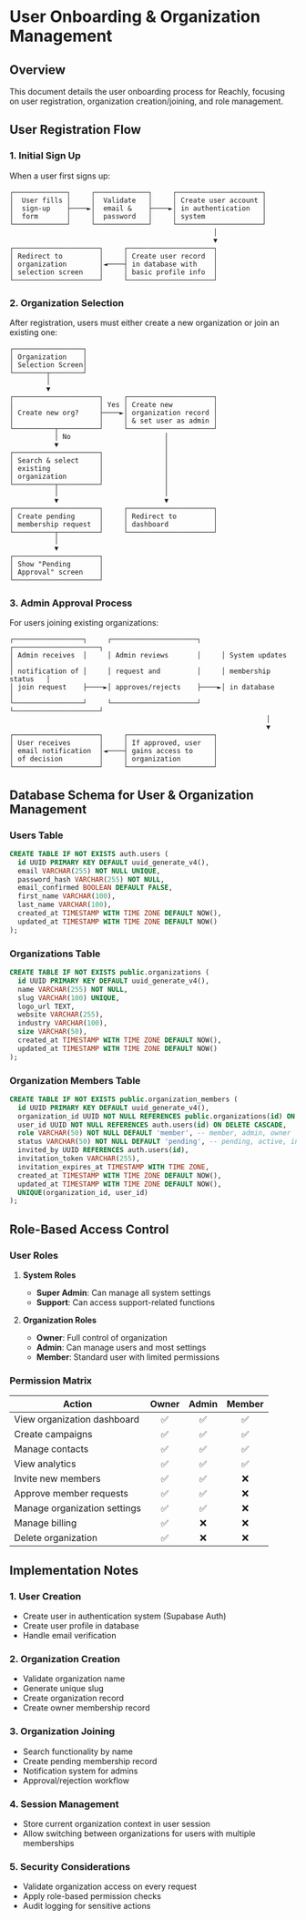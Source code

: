 # User Onboarding & Organization Management

## Overview

This document details the user onboarding process for Reachly, focusing on user registration, organization creation/joining, and role management.

## User Registration Flow

### 1. Initial Sign Up

When a user first signs up:

```
┌─────────────┐     ┌─────────────┐     ┌─────────────────────┐
│  User fills │     │  Validate   │     │ Create user account │
│  sign-up    ├────►│  email &    ├────►│ in authentication   │
│  form       │     │  password   │     │ system              │
└─────────────┘     └─────────────┘     └─────────────────────┘
                                                  │
                                                  ▼
┌─────────────────────┐     ┌─────────────────────┐
│ Redirect to         │     │ Create user record  │
│ organization        │◄────┤ in database with    │
│ selection screen    │     │ basic profile info  │
└─────────────────────┘     └─────────────────────┘
```

### 2. Organization Selection

After registration, users must either create a new organization or join an existing one:

```
┌─────────────────┐
│ Organization    │
│ Selection Screen│
└────────┬────────┘
         │
         ▼
┌─────────────────────┐     ┌─────────────────────┐
│                     │ Yes │ Create new          │
│ Create new org?     ├────►│ organization record │
│                     │     │ & set user as admin │
└──────────┬──────────┘     └─────────────────────┘
           │ No                       │
           ▼                          │
┌─────────────────────┐               │
│ Search & select     │               │
│ existing            │               │
│ organization        │               │
└──────────┬──────────┘               │
           │                          │
           ▼                          ▼
┌─────────────────────┐     ┌─────────────────────┐
│ Create pending      │     │ Redirect to         │
│ membership request  │     │ dashboard           │
└──────────┬──────────┘     └─────────────────────┘
           │
           ▼
┌─────────────────────┐
│ Show "Pending       │
│ Approval" screen    │
└─────────────────────┘
```

### 3. Admin Approval Process

For users joining existing organizations:

```
┌─────────────────┐     ┌─────────────────────┐     ┌─────────────────────┐
│ Admin receives  │     │ Admin reviews       │     │ System updates      │
│ notification of │     │ request and         │     │ membership status   │
│ join request    ├────►│ approves/rejects    ├────►│ in database         │
└─────────────────┘     └─────────────────────┘     └─────────────────────┘
                                                               │
                                                               ▼
┌─────────────────────┐     ┌─────────────────────┐
│ User receives       │     │ If approved, user   │
│ email notification  │◄────┤ gains access to     │
│ of decision         │     │ organization        │
└─────────────────────┘     └─────────────────────┘
```

## Database Schema for User & Organization Management

### Users Table

```sql
CREATE TABLE IF NOT EXISTS auth.users (
  id UUID PRIMARY KEY DEFAULT uuid_generate_v4(),
  email VARCHAR(255) NOT NULL UNIQUE,
  password_hash VARCHAR(255) NOT NULL,
  email_confirmed BOOLEAN DEFAULT FALSE,
  first_name VARCHAR(100),
  last_name VARCHAR(100),
  created_at TIMESTAMP WITH TIME ZONE DEFAULT NOW(),
  updated_at TIMESTAMP WITH TIME ZONE DEFAULT NOW()
);
```

### Organizations Table

```sql
CREATE TABLE IF NOT EXISTS public.organizations (
  id UUID PRIMARY KEY DEFAULT uuid_generate_v4(),
  name VARCHAR(255) NOT NULL,
  slug VARCHAR(100) UNIQUE,
  logo_url TEXT,
  website VARCHAR(255),
  industry VARCHAR(100),
  size VARCHAR(50),
  created_at TIMESTAMP WITH TIME ZONE DEFAULT NOW(),
  updated_at TIMESTAMP WITH TIME ZONE DEFAULT NOW()
);
```

### Organization Members Table

```sql
CREATE TABLE IF NOT EXISTS public.organization_members (
  id UUID PRIMARY KEY DEFAULT uuid_generate_v4(),
  organization_id UUID NOT NULL REFERENCES public.organizations(id) ON DELETE CASCADE,
  user_id UUID NOT NULL REFERENCES auth.users(id) ON DELETE CASCADE,
  role VARCHAR(50) NOT NULL DEFAULT 'member', -- member, admin, owner
  status VARCHAR(50) NOT NULL DEFAULT 'pending', -- pending, active, inactive
  invited_by UUID REFERENCES auth.users(id),
  invitation_token VARCHAR(255),
  invitation_expires_at TIMESTAMP WITH TIME ZONE,
  created_at TIMESTAMP WITH TIME ZONE DEFAULT NOW(),
  updated_at TIMESTAMP WITH TIME ZONE DEFAULT NOW(),
  UNIQUE(organization_id, user_id)
);
```

## Role-Based Access Control

### User Roles

1. **System Roles**
   - **Super Admin**: Can manage all system settings
   - **Support**: Can access support-related functions

2. **Organization Roles**
   - **Owner**: Full control of organization
   - **Admin**: Can manage users and most settings
   - **Member**: Standard user with limited permissions

### Permission Matrix

| Action                      | Owner | Admin | Member |
|----------------------------|:-----:|:-----:|:------:|
| View organization dashboard | ✅    | ✅    | ✅     |
| Create campaigns           | ✅    | ✅    | ✅     |
| Manage contacts            | ✅    | ✅    | ✅     |
| View analytics             | ✅    | ✅    | ✅     |
| Invite new members         | ✅    | ✅    | ❌     |
| Approve member requests    | ✅    | ✅    | ❌     |
| Manage organization settings| ✅    | ✅    | ❌     |
| Manage billing             | ✅    | ❌    | ❌     |
| Delete organization        | ✅    | ❌    | ❌     |

## Implementation Notes

### 1. User Creation

- Create user in authentication system (Supabase Auth)
- Create user profile in database
- Handle email verification

### 2. Organization Creation

- Validate organization name
- Generate unique slug
- Create organization record
- Create owner membership record

### 3. Organization Joining

- Search functionality by name
- Create pending membership record
- Notification system for admins
- Approval/rejection workflow

### 4. Session Management

- Store current organization context in user session
- Allow switching between organizations for users with multiple memberships

### 5. Security Considerations

- Validate organization access on every request
- Apply role-based permission checks
- Audit logging for sensitive actions